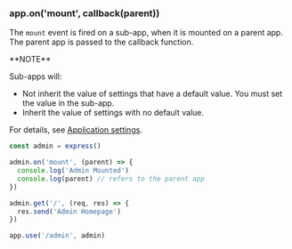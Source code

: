 <h3 id='app.onmount'>app.on('mount', callback(parent))</h3>

The `mount` event is fired on a sub-app, when it is mounted on a parent app. The parent app is passed to the callback function.

<div class="doc-box doc-info" markdown="1">
**NOTE**

Sub-apps will:

* Not inherit the value of settings that have a default value.  You must set the value in the sub-app.
* Inherit the value of settings with no default value.

For details, see [Application settings](/en/5x/api.html#app.settings.table).
</div>

```js
const admin = express()

admin.on('mount', (parent) => {
  console.log('Admin Mounted')
  console.log(parent) // refers to the parent app
})

admin.get('/', (req, res) => {
  res.send('Admin Homepage')
})

app.use('/admin', admin)
```
